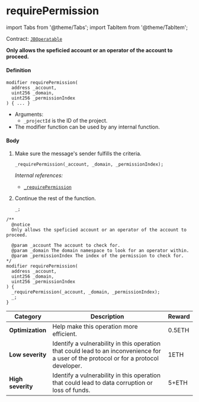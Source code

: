 # requirePermission

import Tabs from '@theme/Tabs';
import TabItem from '@theme/TabItem';

Contract: [`JBOperatable`](/v4/deprecated/v2/contracts/or-abstract/jboperatable/README.md)​‌

<Tabs>
<TabItem value="Step by step" label="Step by step">

**Only allows the speficied account or an operator of the account to proceed.**

#### Definition

```
modifier requirePermission(
  address _account,
  uint256 _domain,
  uint256 _permissionIndex
) { ... }
```

* Arguments:
  * `_projectId` is the ID of the project.
* The modifier function can be used by any internal function.

#### Body

1.  Make sure the message's sender fulfills the criteria.

    ```
    _requirePermission(_account, _domain, _permissionIndex);
    ```

    _Internal references:_

    * [`_requirePermission`](/v4/deprecated/v2/contracts/or-abstract/jboperatable/read/-_requirepermission.md)

2.  Continue the rest of the function.

    ```
    _;
    ```

</TabItem>

<TabItem value="Code" label="Code">

```
/**
  @notice
  Only allows the speficied account or an operator of the account to proceed.

  @param _account The account to check for.
  @param _domain The domain namespace to look for an operator within.
  @param _permissionIndex The index of the permission to check for.
*/
modifier requirePermission(
  address _account,
  uint256 _domain,
  uint256 _permissionIndex
) {
  _requirePermission(_account, _domain, _permissionIndex);
  _;
}
```

</TabItem>

<TabItem value="Bug bounty" label="Bug bounty">

| Category          | Description                                                                                                                            | Reward |
| ----------------- | -------------------------------------------------------------------------------------------------------------------------------------- | ------ |
| **Optimization**  | Help make this operation more efficient.                                                                                               | 0.5ETH |
| **Low severity**  | Identify a vulnerability in this operation that could lead to an inconvenience for a user of the protocol or for a protocol developer. | 1ETH   |
| **High severity** | Identify a vulnerability in this operation that could lead to data corruption or loss of funds.                                        | 5+ETH  |

</TabItem>
</Tabs>


```
```